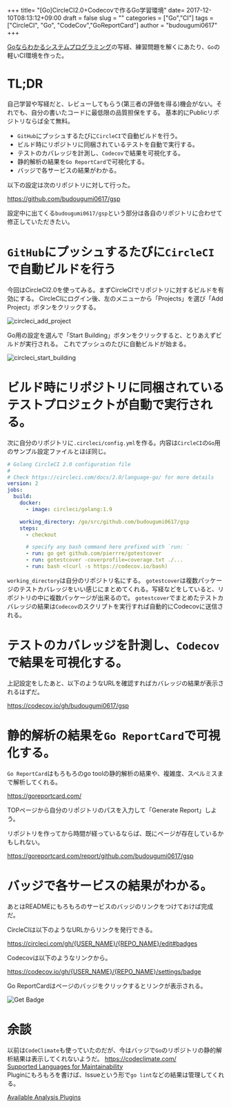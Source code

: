 +++
title= "[Go]CircleCI2.0+Codecovで作るGo学習環境"
date= 2017-12-10T08:13:12+09:00
draft = false
slug = ""
categories = ["Go","CI"]
tags = ["CircleCI", "Go", "CodeCov","GoReportCard"]
author = "budougumi0617"
+++

[Goならわかるシステムプログラミング](http://amzn.to/2kNkTlZ)の写経、練習問題を解くにあたり、`Go`の軽いCI環境を作った。

# TL;DR

自己学習や写経だと、レビューしてもらう(第三者の評価を得る)機会がない。それでも、自分の書いたコードに最低限の品質担保をする。
基本的にPublicリポジトリならば全て無料。

- `GitHub`にプッシュするたびに`CircleCI`で自動ビルドを行う。
- ビルド時にリポジトリに同梱されているテストを自動で実行する。
- テストのカバレッジを計測し、`Codecov`で結果を可視化する。
- 静的解析の結果を`Go ReportCard`で可視化する。
- バッジで各サービスの結果がわかる。

以下の設定は次のリポジトリに対して行った。

https://github.com/budougumi0617/gsp

設定中に出てくる`budougumi0617/gsp`という部分は各自のリポジトリに合わせて修正していただきたい。

# `GitHub`にプッシュするたびに`CircleCI`で自動ビルドを行う
今回はCircleCI2.0を使ってみる。まずCircleCIでリポジトリに対するビルドを有効にする。
CircleCIにログイン後、左のメニューから「Projects」を選び「Add Project」ボタンをクリックする。

![circleci_add_project](/2017/12/circleci_add_project.png)

Go用の設定を選んで「Start Building」ボタンをクリックすると、とりあえずビルドが実行される。
これでプッシュのたびに自動ビルドが始まる。

![circleci_start_building](/2017/12/circleci_start_building.png)

# ビルド時にリポジトリに同梱されているテストプロジェクトが自動で実行される。
次に自分のリポジトリに`.circleci/config.yml`を作る。内容は`CircleCI`の`Go`用のサンプル設定ファイルとほぼ同じ。


```yml
# Golang CircleCI 2.0 configuration file
#
# Check https://circleci.com/docs/2.0/language-go/ for more details
version: 2
jobs:
  build:
    docker:
      - image: circleci/golang:1.9

    working_directory: /go/src/github.com/budougumi0617/gsp
    steps:
      - checkout

      # specify any bash command here prefixed with `run: `
      - run: go get github.com/pierrre/gotestcover
      - run: gotestcover -coverprofile=coverage.txt ./...
      - run: bash <(curl -s https://codecov.io/bash)
```


`working_directory`は自分のリポジトリ名にする。
`gotestcover`は複数パッケージのテストカバレッジをいい感じにまとめてくれる。写経などをしていると、リポジトリの中に複数パッケージが出来るので。
`gotestcover`でまとめたテストカバレッジの結果は`Codecov`のスクリプトを実行すれば自動的にCodecovに送信される。


# テストのカバレッジを計測し、`Codecov`で結果を可視化する。
上記設定をしたあと、以下のようなURLを確認すればカバレッジの結果が表示されるはずだ。

https://codecov.io/gh/budougumi0617/gsp

# 静的解析の結果を`Go ReportCard`で可視化する。
`Go ReportCard`はもろもろのgo toolの静的解析の結果や、複雑度、スペルミスまで解析してくれる。

https://goreportcard.com/

TOPページから自分のリポジトリのパスを入力して「Generate Report」しよう。


リポジトリを作ってから時間が経っているならば、既にページが存在しているかもしれない。

https://goreportcard.com/report/github.com/budougumi0617/gsp


# バッジで各サービスの結果がわかる。
あとはREADMEにもろもろのサービスのバッジのリンクをつけておけば完成だ。

CircleCIは以下のようなURLからリンクを発行できる。

https://circleci.com/gh/{USER_NAME}/{REPO_NAME}/edit#badges

Codecovは以下のようなリンクから。

https://codecov.io/gh/{USER_NAME}/{REPO_NAME}/settings/badge

Go ReportCardはページのバッジをクリックするとリンクが表示される。

![Get Badge](/2017/12/get_badge_link.png)

# 余談
以前は`CodeClimate`も使っていたのだが、今はバッジで`Go`のリポジトリの静的解析結果は表示してくれないようだ。
https://codeclimate.com/  
[Supported Languages for Maintainability](https://docs.codeclimate.com/docs/supported-languages-for-maintainability)  
Pluginにもろもろを書けば、Issueという形で`go lint`などの結果は管理してくれる。

[Available Analysis Plugins](https://docs.codeclimate.com/docs/list-of-engines)
